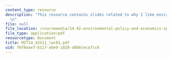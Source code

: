 ```yaml
---
content_type: resource
description: "This resource contains slides related to why I like environmental economics.\r\
  \n"
file: null
file_location: /coursemedia/14-42-environmental-policy-and-economics-spring-2011/76f8eae7b117abe91820a8b6ceca7cc6_MIT14_42S11_lec01.pdf
file_type: application/pdf
resourcetype: Document
title: MIT14_42S11_lec01.pdf
uid: 76f8eae7-b117-abe9-1820-a8b6ceca7cc6
---
```

